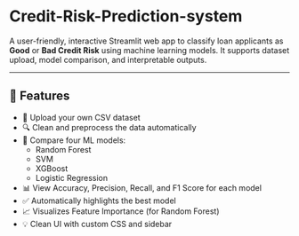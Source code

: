 ﻿# Credit-Risk-Prediction-system
 A user-friendly, interactive Streamlit web app to classify loan applicants as **Good** or **Bad Credit Risk** using machine learning models. It supports dataset upload, model comparison, and interpretable outputs.

---

## 🚀 Features

- 📂 Upload your own CSV dataset
- 🔍 Clean and preprocess the data automatically
- 🧠 Compare four ML models:
  - Random Forest
  - SVM
  - XGBoost
  - Logistic Regression
- 📊 View Accuracy, Precision, Recall, and F1 Score for each model
- ✅ Automatically highlights the best model
- 📈 Visualizes Feature Importance (for Random Forest)
- 💡 Clean UI with custom CSS and sidebar
